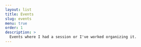 ```yaml
---
layout: list
title: Events
slug: events
menu: true
order: 1
description: >
  Events where I had a session or I've worked organizing it.
---
```

